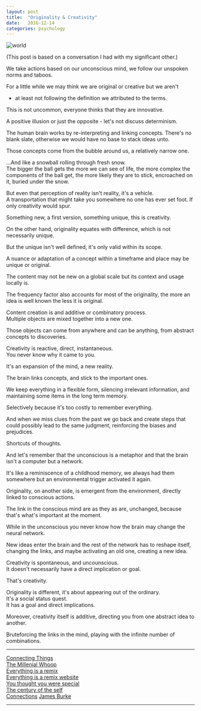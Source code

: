 ```yaml
---
layout: post
title:  "Originality & Creativity"
date:   2016-12-14
categories: psychology
---
```



![world]({{site.baseurl}}/assets/world.png)


(This post is based on a conversation I had with my significant other.)

We take actions based on our unconscious mind, we follow our unspoken
norms and taboos.

For a little while we may think we are original or creative but we aren't
- at least not following the definition we attributed to the terms.

This is not uncommon, everyone thinks that they are innovative.

A positive illusion or just the opposite - let's not discuss determinism.

The human brain works by re-interpreting and linking concepts. There's
no blank slate, otherwise we would have no base to stack ideas unto.

Those concepts come from the bubble around us, a relatively narrow one.

...And like a snowball rolling through fresh snow.  
The bigger the ball gets the more we can see of life, the more complex
the components of the ball get, the more likely they are to stick,
encroached on it, buried under the snow.

But even that perception of reality isn't reality, it's a vehicle.  
A transportation that might take you somewhere no one has ever set foot. If
only creativity would spur.

Something new, a first version, something unique, this is creativity.

On the other hand, originality equates with difference, which is not
necessarily unique.

But the unique isn't well defined, it's only valid within its scope.

A nuance or adaptation of a concept within a timeframe and place may be
unique or original.

The content may not be new on a global scale but its context and usage
locally is.

The frequency factor also accounts for most of the originality, the more an
idea is well known the less it is original.

Content creation is and additive or combinatory process.  
Multiple objects are mixed together into a new one.

Those objects can come from anywhere and can be anything, from abstract
concepts to discoveries.

Creativity is reactive, direct, instantaneous.  
You never know why it came to you.

It's an expansion of the mind, a new reality.

The brain links concepts, and stick to the important ones.

We keep everything in a flexible form, silencing irrelevant information, and
maintaining some items in the long term memory.

Selectively because it's too costly to remember everything.

And when we miss clues from the past we go back and create steps that
could possibly lead to the same judgment, reinforcing the biases and
prejudices.

Shortcuts of thoughts.

And let's remember that the unconscious is a metaphor and that the brain isn't
a computer but a network.

It's like a reminiscence of a childhood memory, we always had them
somewhere but an environmental trigger activated it again.

Originality, on another side, is emergent from the environment, directly
linked to conscious actions.

The link in the conscious mind are as they as are, unchanged, because
that's what's important at the moment.

While in the unconscious you never know how the brain may change the
neural network.

New ideas enter the brain and the rest of the network has to reshape
itself, changing the links, and maybe activating an old one, creating
a new idea.

Creativity is spontaneous, and uncounscious.  
It doesn't necessarily have a direct implication or goal.

That's creativity.

Originality is different, it's about appearing out of the ordinary.  
It's a social status quest.  
It has a goal and direct implications.  

Moreover, creativity itself is additive, directing you from one abstract
idea to another.

Bruteforcing the links in the mind, playing with the infinite number
of combinations.



-----

[Connecting Things](https://hackernoon.com/connecting-things-3b9f5f79e134#.gblpw2qgk)  
[The Millenial Whoop](http://qz.com/767812/millennial-whoop/)  
[Everything is a remix](http://www.youtube.com/watch?v=coGpmA4saEk)  
[Everything is a remix website](http://everythingisaremix.info/)  
[You thought you were special](http://andyouthoughtyouwerespecial.ml/)  
[The century of the self](https://en.wikipedia.org/wiki/The_Century_Of_The_Self)  
[Connections](https://en.wikipedia.org/wiki/Connections_(TV_series))  
[James Burke](https://en.wikipedia.org/wiki/James_Burke_(science_historian))  

-----
